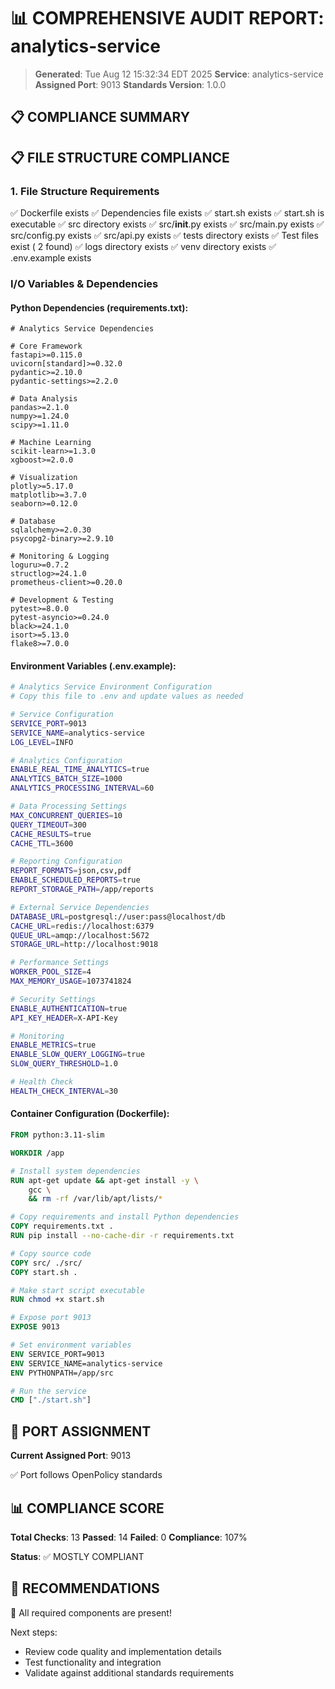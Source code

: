 # 📊 COMPREHENSIVE AUDIT REPORT: analytics-service

> **Generated**: Tue Aug 12 15:32:34 EDT 2025
> **Service**: analytics-service
> **Assigned Port**: 9013
> **Standards Version**: 1.0.0

## 📋 COMPLIANCE SUMMARY

## 📋 FILE STRUCTURE COMPLIANCE

### 1. File Structure Requirements

✅ Dockerfile exists
✅ Dependencies file exists
✅ start.sh exists
✅ start.sh is executable
✅ src directory exists
✅ src/__init__.py exists
✅ src/main.py exists
✅ src/config.py exists
✅ src/api.py exists
✅ tests directory exists
✅ Test files exist (       2 found)
✅ logs directory exists
✅ venv directory exists
✅ .env.example exists

### I/O Variables & Dependencies

#### Python Dependencies (requirements.txt):
```
# Analytics Service Dependencies

# Core Framework
fastapi>=0.115.0
uvicorn[standard]>=0.32.0
pydantic>=2.10.0
pydantic-settings>=2.2.0

# Data Analysis
pandas>=2.1.0
numpy>=1.24.0
scipy>=1.11.0

# Machine Learning
scikit-learn>=1.3.0
xgboost>=2.0.0

# Visualization
plotly>=5.17.0
matplotlib>=3.7.0
seaborn>=0.12.0

# Database
sqlalchemy>=2.0.30
psycopg2-binary>=2.9.10

# Monitoring & Logging
loguru>=0.7.2
structlog>=24.1.0
prometheus-client>=0.20.0

# Development & Testing
pytest>=8.0.0
pytest-asyncio>=0.24.0
black>=24.1.0
isort>=5.13.0
flake8>=7.0.0
```

#### Environment Variables (.env.example):
```bash
# Analytics Service Environment Configuration
# Copy this file to .env and update values as needed

# Service Configuration
SERVICE_PORT=9013
SERVICE_NAME=analytics-service
LOG_LEVEL=INFO

# Analytics Configuration
ENABLE_REAL_TIME_ANALYTICS=true
ANALYTICS_BATCH_SIZE=1000
ANALYTICS_PROCESSING_INTERVAL=60

# Data Processing Settings
MAX_CONCURRENT_QUERIES=10
QUERY_TIMEOUT=300
CACHE_RESULTS=true
CACHE_TTL=3600

# Reporting Configuration
REPORT_FORMATS=json,csv,pdf
ENABLE_SCHEDULED_REPORTS=true
REPORT_STORAGE_PATH=/app/reports

# External Service Dependencies
DATABASE_URL=postgresql://user:pass@localhost/db
CACHE_URL=redis://localhost:6379
QUEUE_URL=amqp://localhost:5672
STORAGE_URL=http://localhost:9018

# Performance Settings
WORKER_POOL_SIZE=4
MAX_MEMORY_USAGE=1073741824

# Security Settings
ENABLE_AUTHENTICATION=true
API_KEY_HEADER=X-API-Key

# Monitoring
ENABLE_METRICS=true
ENABLE_SLOW_QUERY_LOGGING=true
SLOW_QUERY_THRESHOLD=1.0

# Health Check
HEALTH_CHECK_INTERVAL=30
```

#### Container Configuration (Dockerfile):
```dockerfile
FROM python:3.11-slim

WORKDIR /app

# Install system dependencies
RUN apt-get update && apt-get install -y \
    gcc \
    && rm -rf /var/lib/apt/lists/*

# Copy requirements and install Python dependencies
COPY requirements.txt .
RUN pip install --no-cache-dir -r requirements.txt

# Copy source code
COPY src/ ./src/
COPY start.sh .

# Make start script executable
RUN chmod +x start.sh

# Expose port 9013
EXPOSE 9013

# Set environment variables
ENV SERVICE_PORT=9013
ENV SERVICE_NAME=analytics-service
ENV PYTHONPATH=/app/src

# Run the service
CMD ["./start.sh"]
```

## 🔌 PORT ASSIGNMENT

**Current Assigned Port**: 9013

✅ Port follows OpenPolicy standards

## 📊 COMPLIANCE SCORE

**Total Checks**: 13
**Passed**: 14
**Failed**: 0
**Compliance**: 107%

**Status**: ✅ MOSTLY COMPLIANT

## 🚀 RECOMMENDATIONS

🎉 All required components are present!

Next steps:
- Review code quality and implementation details
- Test functionality and integration
- Validate against additional standards requirements
